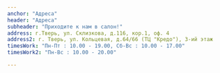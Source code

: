 ```yaml
---
anchor: "Адреса"
header: "Адреса"
subheader: "Приходите к нам в салон!"
address: г.Тверь, ул. Склизкова, д.116, кор.1, оф. 4
address2: г. Тверь, ул. Кольцевая, д.64/66 (ТЦ "Кредо"), 3-ий этаж 
timesWork: "Пн-Пт : 10.00 - 19.00, Сб-Вс : 10.00 - 17.00"
timesWork2: "Пн-Вс : 10.00 - 20.00"

---
```

